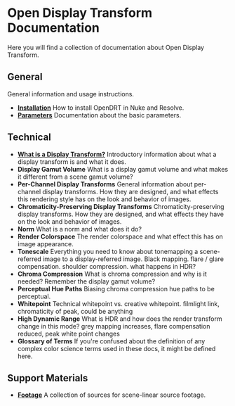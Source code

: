 # Open Display Transform Documentation

Here you will find a collection of documentation about Open Display Transform.

## General

General information and usage instructions.

- **[Installation](doc_installation.md)**
  How to install OpenDRT in Nuke and Resolve.
- **[Parameters](doc_parameters.md)**
  Documentation about the basic parameters.

## Technical

- **[What is a Display Transform?](tech_display_transform_intro.md)**
  Introductory information about what a display transform is and what it does.
- **Display Gamut Volume**
  What is a display gamut volume and what makes it different from a scene gamut volume?
- **Per-Channel Display Transforms**
  General information about per-channel display transforms. How they are designed, and what effects this rendering style has on the look and behavior of images.
- **Chromaticity-Preserving Display Transforms**
  Chromaticity-preserving display transforms. How they are designed, and what effects they have on the look and behavior of images.
- **Norm**
  What is a norm and what does it do?
- **Render Colorspace**
  The render colorspace and what effect this has on image appearance.
- **Tonescale**
  Everything you need to know about tonemapping a scene-referred image to a display-referred image. Black mapping. flare / glare compensation. shoulder compression. what happens in HDR?
- **Chroma Compression**
  What is chroma compression and why is it needed? Remember the display gamut volume?
- **Perceptual Hue Paths**
  Biasing chroma compression hue paths to be perceptual.
- **Whitepoint**
  Technical whitepoint vs. creative whitepoint. filmlight link, chromaticity of peak, could be anything
- **High Dynamic Range**
  What is HDR and how does the render transform change in this mode? grey mapping increases, flare compensation reduced, peak white point changes
- **Glossary of Terms**
  If you're confused about the definition of any complex color science terms used in these docs, it might be defined here.

## Support Materials

- **[Footage](support_footage.md)**
  A collection of sources for scene-linear source footage.